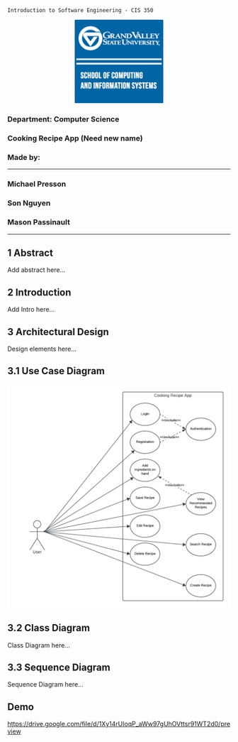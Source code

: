 ```
Introduction to Software Engineering - CIS 350
```

<p align="center">
    <img src="logo.png" width="200" title="GVSU LOGO">
</p>

### Department: Computer Science

### Cooking Recipe App (Need new name)

### Made by:
---
### Michael Presson
### Son Nguyen
### Mason Passinault
---
## 1 Abstract
Add abstract here...

## 2 Introduction
Add Intro here...

## 3 Architectural Design
Design elements here...

## 3.1 Use Case Diagram
<p align="center">
    <img src="use_case.png" title="USE CASE DIAGRAM">
</p>

## 3.2 Class Diagram
Class Diagram here...

## 3.3 Sequence Diagram
Sequence Diagram here...

## Demo
https://drive.google.com/file/d/1Xy14rUIoqP_aWw97gUhOVttsr91WT2d0/preview

